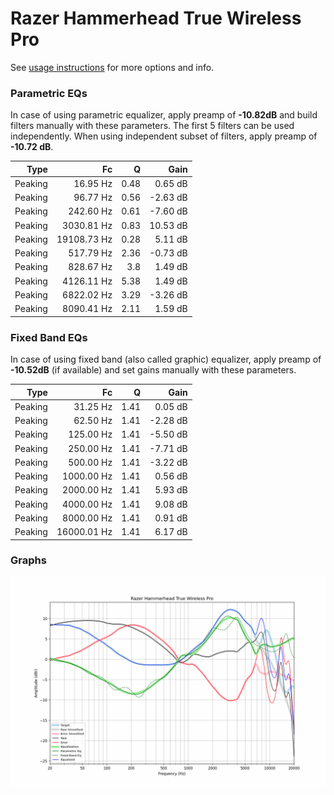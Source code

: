 # Razer Hammerhead True Wireless Pro
See [usage instructions](https://github.com/jaakkopasanen/AutoEq#usage) for more options and info.

### Parametric EQs
In case of using parametric equalizer, apply preamp of **-10.82dB** and build filters manually
with these parameters. The first 5 filters can be used independently.
When using independent subset of filters, apply preamp of **-10.72 dB**.

| Type    | Fc          |    Q | Gain     |
|--------:|------------:|-----:|---------:|
| Peaking | 16.95 Hz    | 0.48 | 0.65 dB  |
| Peaking | 96.77 Hz    | 0.56 | -2.63 dB |
| Peaking | 242.60 Hz   | 0.61 | -7.60 dB |
| Peaking | 3030.81 Hz  | 0.83 | 10.53 dB |
| Peaking | 19108.73 Hz | 0.28 | 5.11 dB  |
| Peaking | 517.79 Hz   | 2.36 | -0.73 dB |
| Peaking | 828.67 Hz   | 3.8  | 1.49 dB  |
| Peaking | 4126.11 Hz  | 5.38 | 1.49 dB  |
| Peaking | 6822.02 Hz  | 3.29 | -3.26 dB |
| Peaking | 8090.41 Hz  | 2.11 | 1.59 dB  |

### Fixed Band EQs
In case of using fixed band (also called graphic) equalizer, apply preamp of **-10.52dB**
(if available) and set gains manually with these parameters.

| Type    | Fc          |    Q | Gain     |
|--------:|------------:|-----:|---------:|
| Peaking | 31.25 Hz    | 1.41 | 0.05 dB  |
| Peaking | 62.50 Hz    | 1.41 | -2.28 dB |
| Peaking | 125.00 Hz   | 1.41 | -5.50 dB |
| Peaking | 250.00 Hz   | 1.41 | -7.71 dB |
| Peaking | 500.00 Hz   | 1.41 | -3.22 dB |
| Peaking | 1000.00 Hz  | 1.41 | 0.56 dB  |
| Peaking | 2000.00 Hz  | 1.41 | 5.93 dB  |
| Peaking | 4000.00 Hz  | 1.41 | 9.08 dB  |
| Peaking | 8000.00 Hz  | 1.41 | 0.91 dB  |
| Peaking | 16000.01 Hz | 1.41 | 6.17 dB  |

### Graphs
![](./Razer%20Hammerhead%20True%20Wireless%20Pro.png)